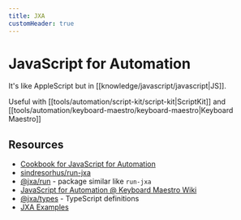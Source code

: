 ```yaml
---
title: JXA
customHeader: true
---
```


# JavaScript for Automation

It's like AppleScript but in [[knowledge/javascript/javascript|JS]].

Useful with [[tools/automation/script-kit/script-kit|ScriptKit]] and [[tools/automation/keyboard-maestro/keyboard-maestro|Keyboard Maestro]]

## Resources

- [Cookbook for JavaScript for Automation](https://github.com/JXA-Cookbook/JXA-Cookbook)
- [sindresorhus/run-jxa](https://github.com/sindresorhus/run-jxa)
- [@jxa/run](https://www.npmjs.com/package/@jxa/run) - package similar like `run-jxa`
- [JavaScript for Automation @ Keyboard Maestro Wiki](https://wiki.keyboardmaestro.com/JavaScript_for_Automation)
- [@jxa/types](https://www.npmjs.com/package/@jxa/types) - TypeScript definitions
- [JXA Examples](https://jxa-examples.akjems.com/)
